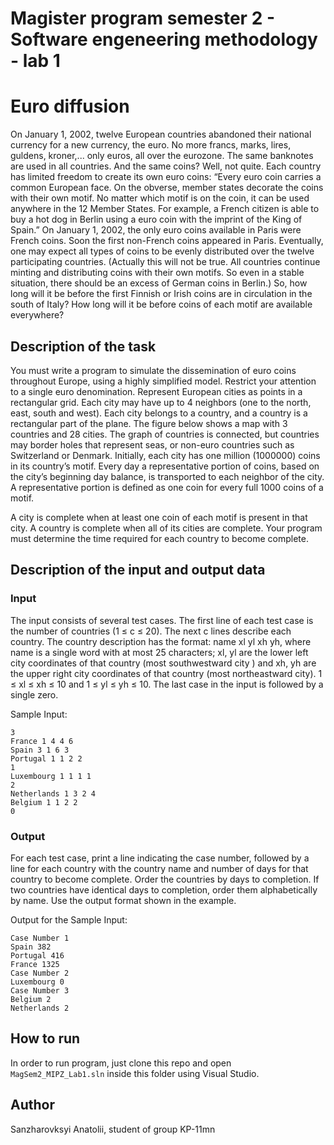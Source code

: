 # Magister program semester 2 - Software engeneering methodology - lab 1
# Euro diffusion

On January 1, 2002, twelve European countries abandoned their national currency for a new currency, the euro. No more 
francs, marks, lires, guldens, kroner,... only euros, all over the eurozone. The same banknotes are used in all 
countries. And the same coins? Well, not quite. Each country has limited freedom to create its own euro coins: “Every 
euro coin carries a common European face. On the obverse, member states decorate the coins with their own motif. No 
matter which motif is on the coin, it can be used anywhere in the 12 Member States. For example, a French citizen is 
able to buy a hot dog in Berlin using a euro coin with the imprint of the King of Spain.”
On January 1, 2002, the only euro coins available in Paris were French coins. Soon the first non-French coins appeared 
in Paris. Eventually, one may expect all types of coins to be evenly distributed over the twelve participating 
countries. (Actually this will not be true. All countries continue minting and distributing coins with their own 
motifs. So even in a stable situation, there should be an excess of German coins in Berlin.) So, how long will it be 
before the first Finnish or Irish coins are in circulation in the south of Italy? How long will it be before coins of 
each motif are available everywhere?

## Description of the task

You must write a program to simulate the dissemination of euro coins throughout Europe, using a highly simplified 
model. Restrict your attention to a single euro denomination. Represent European cities as points in a rectangular 
grid. Each city may have up to 4 neighbors (one to the north, east, south and west). Each city belongs to a country, 
and a country is a rectangular part of the plane. The figure below shows a map with 3 countries and 28 cities. The 
graph of countries is connected, but countries may border holes that represent seas, or non-euro countries such as 
Switzerland or Denmark. Initially, each city has one million (1000000) coins in its country’s motif. Every day a 
representative portion of coins, based on the city’s beginning day balance, is transported to each neighbor of the 
city. A representative portion is defined as one coin for every full 1000 coins of a motif.

A city is complete when at least one coin of each motif is present in that city. A country is complete when all of its 
cities are complete. Your program must determine the time required for each country to become complete.

## Description of the input and output data

### Input

The input consists of several test cases. The first line of each test case is the number of countries (1 ≤ c ≤ 20). 
The next c lines describe each country. The country description has the format: name xl yl xh yh, where name is a 
single word with at most 25 characters; xl, yl are the lower left city coordinates of that country (most southwestward 
city ) and xh, yh are the upper right city coordinates of that country (most northeastward city). 1 ≤ xl ≤ xh ≤ 10 
and 1 ≤ yl ≤ yh ≤ 10. The last case in the input is followed by a single zero.

Sample Input:

```
3
France 1 4 4 6
Spain 3 1 6 3
Portugal 1 1 2 2
1
Luxembourg 1 1 1 1
2
Netherlands 1 3 2 4
Belgium 1 1 2 2
0
```

### Output

For each test case, print a line indicating the case number, followed by a line for each country with the country name 
and number of days for that country to become complete. Order the countries by days to completion. If two countries 
have identical days to completion, order them alphabetically by name. Use the output format shown in the example.

Output for the Sample Input:

```
Case Number 1
Spain 382
Portugal 416
France 1325
Case Number 2
Luxembourg 0
Case Number 3
Belgium 2
Netherlands 2
```

## How to run

In order to run program, just clone this repo and open `MagSem2_MIPZ_Lab1.sln` inside this folder using Visual Studio.

## Author
Sanzharovksyi Anatolii, student of group KP-11mn
